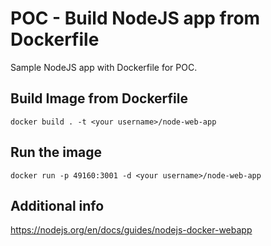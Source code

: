 # POC - Build NodeJS app from Dockerfile
Sample NodeJS app with Dockerfile for POC.

## Build Image from Dockerfile
```
docker build . -t <your username>/node-web-app
```

## Run the image
```
docker run -p 49160:3001 -d <your username>/node-web-app
```

## Additional info
https://nodejs.org/en/docs/guides/nodejs-docker-webapp
